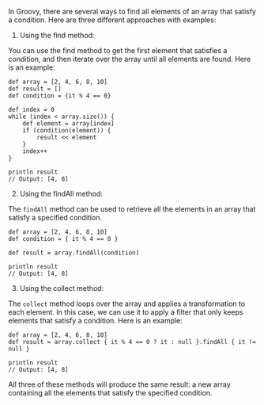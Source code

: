 In Groovy, there are several ways to find all elements of an array that satisfy a condition. Here are three different approaches with examples:

1. Using the find method: 

You can use the find method to get the first element that satisfies a condition, and then iterate over the array until all elements are found. Here is an example:

```
def array = [2, 4, 6, 8, 10]
def result = []
def condition = {it % 4 == 0}

def index = 0
while (index < array.size()) {
    def element = array[index]
    if (condition(element)) {
        result << element
    }
    index++
}

println result
// Output: [4, 8]
```

2. Using the findAll method:

The `findAll` method can be used to retrieve all the elements in an array that satisfy a specified condition. 

```
def array = [2, 4, 6, 8, 10]
def condition = { it % 4 == 0 }

def result = array.findAll(condition)

println result
// Output: [4, 8]
```

3. Using the collect method:

The `collect` method loops over the array and applies a transformation to each element. In this case, we can use it to apply a filter that only keeps elements that satisfy a condition. Here is an example:

```
def array = [2, 4, 6, 8, 10]
def result = array.collect { it % 4 == 0 ? it : null }.findAll { it != null }

println result
// Output: [4, 8]

```

All three of these methods will produce the same result: a new array containing all the elements that satisfy the specified condition.
